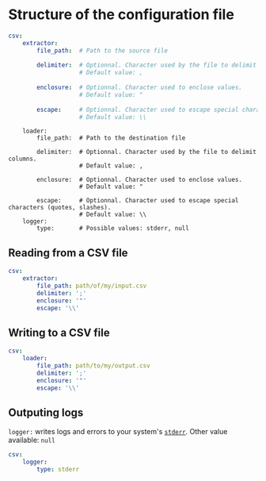 # Structure of the configuration file
```yaml
csv:
    extractor:
        file_path:  # Path to the source file
        
        delimiter:  # Optionnal. Character used by the file to delimit columns.
                    # Default value: ,
        
        enclosure:  # Optionnal. Character used to enclose values.
                    # Default value: "
        
        escape:     # Optionnal. Character used to escape special characters (quotes, slashes).
                    # Default value: \\
```
```
    loader:
        file_path:  # Path to the destination file

        delimiter:  # Optionnal. Character used by the file to delimit columns.
                    # Default value: ,

        enclosure:  # Optionnal. Character used to enclose values.
                    # Default value: "

        escape:     # Optionnal. Character used to escape special characters (quotes, slashes).
                    # Default value: \\
    logger:
        type:       # Possible values: stderr, null
```

## Reading from a CSV file
```yaml
csv:
    extractor:
        file_path: path/of/my/input.csv
        delimiter: ';'
        enclosure: '"'
        escape: '\\'
```

## Writing to a CSV file
```yaml
csv:
    loader:
        file_path: path/to/my/output.csv
        delimiter: ';'
        enclosure: '"'
        escape: '\\'
```

## Outputing logs
`logger:` writes logs and errors to your system's [`stderr`](https://en.wikipedia.org/wiki/Standard_streams#Standard_error_(stderr)).
Other value available: `null`
```yaml
csv:
    logger:
        type: stderr
```
